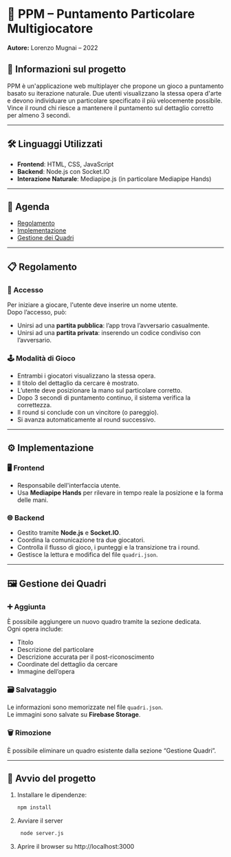 # 🎯 PPM – Puntamento Particolare Multigiocatore  
**Autore:** Lorenzo Mugnai – 2022

## 📌 Informazioni sul progetto

PPM è un'applicazione web multiplayer che propone un gioco a puntamento basato su iterazione naturale. Due utenti visualizzano la stessa opera d'arte e devono individuare un particolare specificato il più velocemente possibile.  
Vince il round chi riesce a mantenere il puntamento sul dettaglio corretto per almeno 3 secondi.  

---

## 🛠️ Linguaggi Utilizzati

- **Frontend**: HTML, CSS, JavaScript  
- **Backend**: Node.js con Socket.IO  
- **Interazione Naturale**: Mediapipe.js (in particolare Mediapipe Hands)

---

## 📅 Agenda

- [Regolamento](#📋-regolamento)
- [Implementazione](#⚙️-implementazione)
- [Gestione dei Quadri](#🖼️-gestione-dei-quadri)

---

## 📋 Regolamento

### 👤 Accesso  
Per iniziare a giocare, l'utente deve inserire un nome utente.  
Dopo l’accesso, può:
- Unirsi ad una **partita pubblica**: l’app trova l’avversario casualmente.
- Unirsi ad una **partita privata**: inserendo un codice condiviso con l’avversario.

### 🕹️ Modalità di Gioco  
- Entrambi i giocatori visualizzano la stessa opera.
- Il titolo del dettaglio da cercare è mostrato.
- L’utente deve posizionare la mano sul particolare corretto.
- Dopo 3 secondi di puntamento continuo, il sistema verifica la correttezza.
- Il round si conclude con un vincitore (o pareggio).
- Si avanza automaticamente al round successivo.

---

## ⚙️ Implementazione

### 🖥️ Frontend  
- Responsabile dell'interfaccia utente.
- Usa **Mediapipe Hands** per rilevare in tempo reale la posizione e la forma delle mani.

### 🌐 Backend  
- Gestito tramite **Node.js** e **Socket.IO**.
- Coordina la comunicazione tra due giocatori.
- Controlla il flusso di gioco, i punteggi e la transizione tra i round.
- Gestisce la lettura e modifica del file `quadri.json`.

---

## 🖼️ Gestione dei Quadri

### ➕ Aggiunta  
È possibile aggiungere un nuovo quadro tramite la sezione dedicata.  
Ogni opera include:
- Titolo  
- Descrizione del particolare  
- Descrizione accurata per il post-riconoscimento  
- Coordinate del dettaglio da cercare  
- Immagine dell’opera

### 🗃️ Salvataggio  
Le informazioni sono memorizzate nel file `quadri.json`.  
Le immagini sono salvate su **Firebase Storage**.

### 🗑️ Rimozione  
È possibile eliminare un quadro esistente dalla sezione “Gestione Quadri”.

---

## 🚀 Avvio del progetto

1. Installare le dipendenze:
   ```bash
   npm install
2. Avviare il server
     ```bash
      node server.js
3. Aprire il browser su http://localhost:3000
